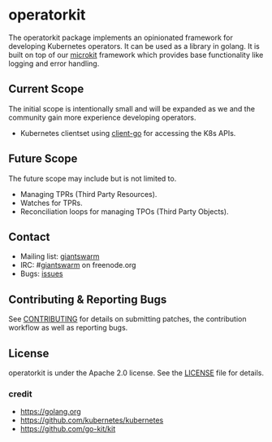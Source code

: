 # operatorkit

The operatorkit package implements an opinionated framework for developing Kubernetes operators. It can be used as a library
in golang. It is built on top of our [microkit](https://github.com/giantswarm/microkit) framework which provides base functionality like logging and error handling.

## Current Scope

The initial scope is intentionally small and will be expanded as we and the community gain more experience developing operators.

* Kubernetes clientset using [client-go](https://github.com/kubernetes/client-go) for accessing the K8s APIs.

## Future Scope

The future scope may include but is not limited to.

* Managing TPRs (Third Party Resources).
* Watches for TPRs.
* Reconciliation loops for managing TPOs (Third Party Objects).

## Contact

- Mailing list: [giantswarm](https://groups.google.com/forum/!forum/giantswarm)
- IRC: #[giantswarm](irc://irc.freenode.org:6667/#giantswarm) on freenode.org
- Bugs: [issues](https://github.com/giantswarm/cert-operator/issues)

## Contributing & Reporting Bugs

See [CONTRIBUTING](CONTRIBUTING.md) for details on submitting patches, the contribution workflow as well as reporting bugs.

## License

operatorkit is under the Apache 2.0 license. See the [LICENSE](LICENSE) file for details.

### credit
- https://golang.org
- https://github.com/kubernetes/kubernetes
- https://github.com/go-kit/kit
